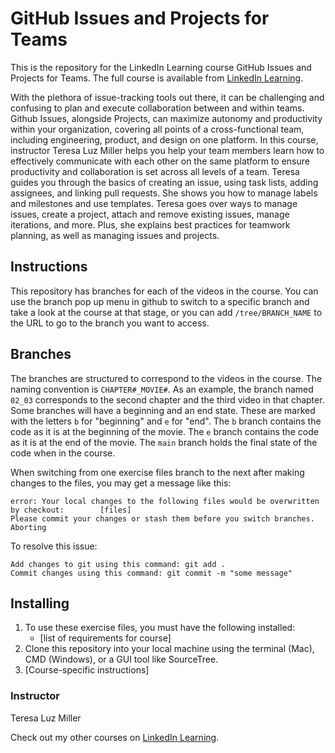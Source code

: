 # GitHub Issues and Projects for Teams
This is the repository for the LinkedIn Learning course GitHub Issues and Projects for Teams. The full course is available from [LinkedIn Learning][lil-course-url].


With the plethora of issue-tracking tools out there, it can be challenging and confusing to plan and execute collaboration between and within teams. Github Issues, alongside Projects, can maximize autonomy and productivity within your organization, covering all points of a cross-functional team, including engineering, product, and design on one platform. In this course, instructor Teresa Luz Miller helps you help your team members learn how to effectively communicate with each other on the same platform to ensure productivity and collaboration is set across all levels of a team. Teresa guides you through the basics of creating an issue, using task lists, adding assignees, and linking pull requests. She shows you how to manage labels and milestones and use templates. Teresa goes over ways to manage issues, create a project, attach and remove existing issues, manage iterations, and more. Plus, she explains best practices for teamwork planning, as well as managing issues and projects.

## Instructions
This repository has branches for each of the videos in the course. You can use the branch pop up menu in github to switch to a specific branch and take a look at the course at that stage, or you can add `/tree/BRANCH_NAME` to the URL to go to the branch you want to access.

## Branches
The branches are structured to correspond to the videos in the course. The naming convention is `CHAPTER#_MOVIE#`. As an example, the branch named `02_03` corresponds to the second chapter and the third video in that chapter. 
Some branches will have a beginning and an end state. These are marked with the letters `b` for "beginning" and `e` for "end". The `b` branch contains the code as it is at the beginning of the movie. The `e` branch contains the code as it is at the end of the movie. The `main` branch holds the final state of the code when in the course.

When switching from one exercise files branch to the next after making changes to the files, you may get a message like this:

    error: Your local changes to the following files would be overwritten by checkout:        [files]
    Please commit your changes or stash them before you switch branches.
    Aborting

To resolve this issue:
	
    Add changes to git using this command: git add .
	Commit changes using this command: git commit -m "some message"

## Installing
1. To use these exercise files, you must have the following installed:
	- [list of requirements for course]
2. Clone this repository into your local machine using the terminal (Mac), CMD (Windows), or a GUI tool like SourceTree.
3. [Course-specific instructions]


### Instructor

Teresa Luz Miller 
                            


                            

Check out my other courses on [LinkedIn Learning](https://www.linkedin.com/learning/instructors/teresa-luz-miller).

[lil-course-url]: https://www.linkedin.com/learning/github-issues-and-projects-for-teams?dApp=59033956
[lil-thumbnail-url]: https://cdn.lynda.com/course/3212262/1666809902898?e=2147483647&v=beta&t=v66QUcqWwGZR6FDIhmULueDK2o-vDlFC5ebLAsu0i0M-16x9.jpg
